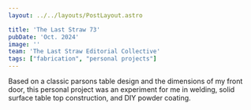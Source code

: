 ```yaml
---
layout: ../../layouts/PostLayout.astro

title: 'The Last Straw 73'
pubDate: 'Oct. 2024'
image: ''
team: 'The Last Straw Editorial Collective'
tags: ["fabrication", "personal projects"]
---
```


Based on a classic parsons table design and the dimensions of my front door, this personal project was an experiment for me in welding, solid surface table top construction, and DIY powder coating.